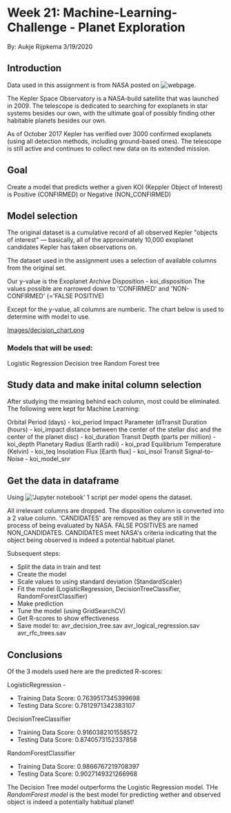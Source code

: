 # Week 21: Machine-Learning-Challenge - Planet Exploration
By: Aukje Rijpkema 3/19/2020

## Introduction

Data used in this assignment is from NASA posted on ![webpage](https://www.kaggle.com/nasa/kepler-exoplanet-search-results).

The Kepler Space Observatory is a NASA-build satellite that was launched in 2009. The telescope is dedicated to searching for exoplanets in star systems besides our own, with the ultimate goal of possibly finding other habitable planets besides our own.

As of October 2017 Kepler has verified over 3000 confirmed exoplanets (using all detection methods, including ground-based ones). The telescope is still active and continues to collect new data on its extended mission.

## Goal
Create a model that predicts wether a given KOI (Keppler Object of Interest) is Positive (CONFIRMED) or Negative (NON_CONFIRMED)

## Model selection

The original dataset is a cumulative record of all observed Kepler "objects of interest" — basically, all of the approximately 10,000 exoplanet candidates Kepler has taken observations on.

The dataset used in the assignment uses a selection of available columns from the original set. 

Our y-value is the Exoplanet Archive Disposition - koi_disposition
The values possible are narrowed down to 'CONFIRMED' and 'NON-CONFIRMED' (='FALSE POSITIVE)

Except for the y-value, all columns are numberic. The chart below is used to determine with model to use.

[Images/decision_chart.png](Images/decision_chart.png)

### Models that will be used:

Logistic Regression
Decision tree
Random Forest tree

## Study data and make inital column selection

After studying the meaning behind each column, most could be eliminated. The following were kept for Machine Learning:

Orbital Period (days) - koi_period
Impact Parameter (dTransit Duration (hours) - koi_impact
distance between the center of the stellar disc and the center of the planet disc) - koi_duration
Transit Depth (parts per million) - koi_depth
Planetary Radius (Earth radii) - koi_prad
Equilibrium Temperature (Kelvin) - koi_teq
Insolation Flux [Earth flux] - koi_insol
Transit Signal-to-Noise - koi_model_snr

## Get the data in dataframe

Using !['Jupyter notebook']('Machine-Learning-Challenge/Scripts/') 1 script per model opens the dataset.

All irrelevant columns are dropped. The disposition column is converted into a 2 value column. 'CANDIDATES' are removed as they are still in the process of being evaluated by NASA. FALSE POSITIVES are named NON_CANDIDATES. CANDIDATES meet NASA's criteria indicating that the object being observed is indeed a potential habitual planet.

Subsequent steps:
* Split the data in train and test 
* Create the model
* Scale values to using standard deviation (StandardScaler)
* Fit the model (LogisticRegression, DecisionTreeClassifier, RandomForestClassifier)
* Make prediction
* Tune the model (using GridSearchCV)
* Get R-scores to show effectiveness
* Save model to:
avr_decision_tree.sav
avr_logical_regression.sav
avr_rfc_trees.sav

## Conclusions

Of the 3 models used here are the predicted R-scores:

LogisticRegression - 
- Training Data Score: 0.7639517345399698
- Testing Data Score: 0.7812971342383107

DecisionTreeClassifier
- Training Data Score: 0.9160382101558572
- Testing Data Score: 0.8740573152337858

RandomForestClassifier
- Training Data Score: 0.9866767219708397
- Testing Data Score: 0.9027149321266968

The Decision Tree model outperforms the Logistic Regression model.
THe *RandomForest model* is the best model for predicting wether and observed object is indeed a potentially habitual planet!